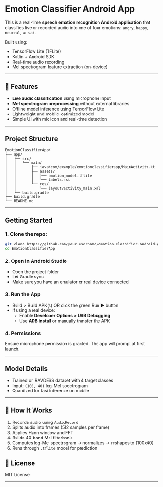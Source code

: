 # Emotion Classifier Android App

This is a real-time **speech emotion recognition Android application** that classifies live or recorded audio into one of four emotions: `angry`, `happy`, `neutral`, or `sad`.

Built using:
- TensorFlow Lite (TFLite)
- Kotlin + Android SDK
- Real-time audio recording
- Mel spectrogram feature extraction (on-device)

---

## 🔧 Features
-  **Live audio classification** using microphone input
- **Mel spectrogram preprocessing** without external libraries
- Offline model inference using TensorFlow Lite
-  Lightweight and mobile-optimized model
-  Simple UI with mic icon and real-time detection

---

## Project Structure
```
EmotionClassifierApp/
├── app/
│   ├── src/
│   │   └── main/
│   │       ├── java/com/example/emotionclassifierapp/MainActivity.kt
│   │       ├── assets/
│   │       │   ├── emotion_model.tflite
│   │       │   └── labels.txt
│   │       └── res/
│   │           └── layout/activity_main.xml
│   └── build.gradle
├── build.gradle
└── README.md
```

---

## Getting Started

### 1. Clone the repo:
```bash
git clone https://github.com/your-username/emotion-classifier-android.git
cd EmotionClassifierApp
```

### 2. Open in Android Studio
- Open the project folder
- Let Gradle sync
- Make sure you have an emulator or real device connected

### 3. Run the App
- Build > Build APK(s) OR click the green Run ▶️ button
- If using a real device:
  - Enable **Developer Options > USB Debugging**
  - Use **ADB install** or manually transfer the APK

### 4. Permissions
Ensure microphone permission is granted. The app will prompt at first launch.

---

## Model Details
- Trained on RAVDESS dataset with 4 target classes
- Input: `(100, 40)` log-Mel spectrogram
- Quantized for fast inference on mobile

---

## 🤖 How It Works
1. Records audio using `AudioRecord`
2. Splits audio into frames (512 samples per frame)
3. Applies Hann window and FFT
4. Builds 40-band Mel filterbank
5. Computes log-Mel spectrogram → normalizes → reshapes to (100x40)
6. Runs through `.tflite` model for prediction


## 📄 License
MIT License

---
